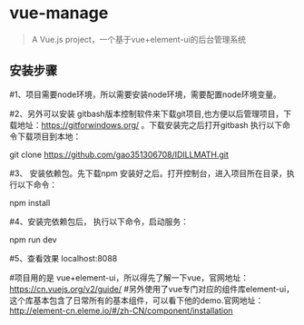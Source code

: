 # vue-manage

> A Vue.js project，一个基于vue+element-ui的后台管理系统

## 安装步骤

#1、项目需要node环境，所以需要安装node环境，需要配置node环境变量。

#2、另外可以安装 gitbash版本控制软件来下载git项目,也方便以后管理项目，下载地址：https://gitforwindows.org/ 。下载安装完之后打开gitbash 执行以下命令下载项目到本地：

git clone https://github.com/gao351306708/IDILLMATH.git

#3、 安装依赖包。先下载npm 安装好之后。打开控制台，进入项目所在目录，执行以下命令：

npm install

#4、安装完依赖包后， 执行以下命令，启动服务：

npm run dev

#5、查看效果
localhost:8088


#项目用的是 vue+element-ui，所以得先了解一下vue，官网地址：https://cn.vuejs.org/v2/guide/
#另外使用了vue专门对应的组件库element-ui，这个库基本包含了日常所有的基本组件，可以看下他的demo.官网地址：http://element-cn.eleme.io/#/zh-CN/component/installation
